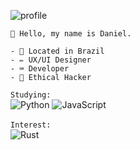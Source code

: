![profile](https://i.imgur.com/jO6NmI9.jpg)<br>

```
🎈 Hello, my name is Daniel.

- 🏴󠁩󠁮󠁢󠁲󠁿 Located in Brazil
- ✏️ UX/UI Designer
- ⌨️ Developer
- 👾 Ethical Hacker
```

`Studying:`<br>
![Python](https://img.shields.io/badge/python-black?&style=for-the-badge&logo=python&logoColor=python)
![JavaScript](https://img.shields.io/badge/javascript-black?&style=for-the-badge&logo=javascript&logoColor=yellow)
<br><br>
`Interest:`<br>
![Rust](https://img.shields.io/badge/rust-black?&style=for-the-badge&logo=rust&logoColor=rust)
